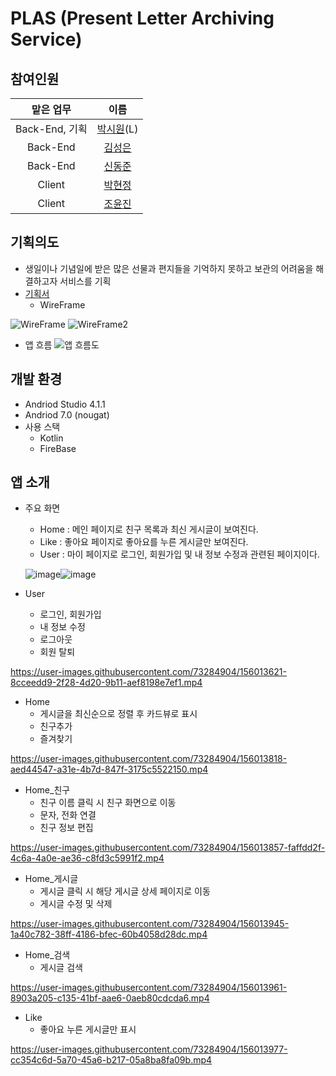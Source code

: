 PLAS (Present Letter Archiving Service)
===================
## 참여인원
|맡은 업무|이름|
|:------:|:---:|
|Back-End, 기획|[박시원](https://github.com/tldnjs324)(L)|
|Back-End|[김성은](https://github.com/EUNA-319)|
|Back-End|[신동준](https://github.com/dongjun0128)|
|Client|[박현정](https://github.com/hyeonjeongs)|
|Client|[조윤진](https://github.com/cyjadela)|

## 기획의도
- 생일이나 기념일에 받은 많은 선물과 편지들을 기억하지 못하고 보관의 어려움을 해결하고자 서비스를 기획
- [기획서](https://github.com/tldnjs324/S2_Archiving/files/8148791/_s2archiving_0.3.pdf)
  - WireFrame

 ![WireFrame](https://user-images.githubusercontent.com/70315475/155646426-ae64e42e-ff9e-4b63-bf16-42dd93fbdf42.jpg)
 ![WireFrame2](https://user-images.githubusercontent.com/70315475/155646595-7be6599d-4669-4725-8afb-acc105377ef5.jpg)

  - 앱 흐름
  ![앱 흐름도](https://user-images.githubusercontent.com/70315475/155649432-c0f88bb5-8f93-4c21-8e65-92d7e0211258.jpg)


## 개발 환경
- Andriod Studio 4.1.1
- Andriod 7.0 (nougat)
- 사용 스택
  - Kotlin
  - FireBase

## 앱 소개
- 주요 화면
  * Home : 메인 페이지로 친구 목록과 최신 게시글이 보여진다.
  * Like : 좋아요 페이지로 좋아요를 누른 게시글만 보여진다.
  * User : 마이 페이지로 로그인, 회원가입 및 내 정보 수정과 관련된 페이지이다.

  ![image](https://user-images.githubusercontent.com/73284904/155993524-e3c08dd6-7a39-4ccc-b67b-9b6c040eec90.png)![image](https://user-images.githubusercontent.com/73284904/155993364-f4606de1-e552-4879-a4ec-66e23f6e7cb6.png)


- User
  - 로그인, 회원가입
  - 내 정보 수정
  - 로그아웃
  - 회원 탈퇴


https://user-images.githubusercontent.com/73284904/156013621-8cceedd9-2f28-4d20-9b11-aef8198e7ef1.mp4


 - Home
    - 게시글을 최신순으로 정렬 후 카드뷰로 표시
    - 친구추가
    - 즐겨찾기


https://user-images.githubusercontent.com/73284904/156013818-aed44547-a31e-4b7d-847f-3175c5522150.mp4



 - Home_친구
    - 친구 이름 클릭 시 친구 화면으로 이동
    - 문자, 전화 연결
    - 친구 정보 편집


https://user-images.githubusercontent.com/73284904/156013857-faffdd2f-4c6a-4a0e-ae36-c8fd3c5991f2.mp4


 - Home_게시글
    - 게시글 클릭 시 해당 게시글 상세 페이지로 이동
    - 게시글 수정 및 삭제


https://user-images.githubusercontent.com/73284904/156013945-1a40c782-38ff-4186-bfec-60b4058d28dc.mp4



 - Home_검색
    - 게시글 검색


https://user-images.githubusercontent.com/73284904/156013961-8903a205-c135-41bf-aae6-0aeb80cdcda6.mp4



 - Like
    - 좋아요 누른 게시글만 표시


https://user-images.githubusercontent.com/73284904/156013977-cc354c6d-5a70-45a6-b217-05a8ba8fa09b.mp4










